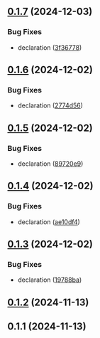 

## [0.1.7](https://github.com/cauldyclark15/react-native-jc-text-display/compare/v0.1.6...v0.1.7) (2024-12-03)


### Bug Fixes

* declaration ([3f36778](https://github.com/cauldyclark15/react-native-jc-text-display/commit/3f367782cfec9ee60ef377109582d2cb3ccc241e))

## [0.1.6](https://github.com/cauldyclark15/react-native-jc-text-display/compare/v0.1.5...v0.1.6) (2024-12-02)


### Bug Fixes

* declaration ([2774d56](https://github.com/cauldyclark15/react-native-jc-text-display/commit/2774d56787e14a48dba001567ebccb55a2f78f03))

## [0.1.5](https://github.com/cauldyclark15/react-native-jc-text-display/compare/v0.1.4...v0.1.5) (2024-12-02)


### Bug Fixes

* declaration ([89720e9](https://github.com/cauldyclark15/react-native-jc-text-display/commit/89720e9355f1a53ca6f9c8f4060c47b75cf4ca63))

## [0.1.4](https://github.com/cauldyclark15/react-native-jc-text-display/compare/v0.1.3...v0.1.4) (2024-12-02)


### Bug Fixes

* declaration ([ae10df4](https://github.com/cauldyclark15/react-native-jc-text-display/commit/ae10df4a244e633a68dcd63229fcff32f2f5ee83))

## [0.1.3](https://github.com/cauldyclark15/react-native-jc-text-display/compare/v0.1.2...v0.1.3) (2024-12-02)


### Bug Fixes

* declaration ([19788ba](https://github.com/cauldyclark15/react-native-jc-text-display/commit/19788ba1a9d44c60bd0157df2f34f54074c275d3))

## [0.1.2](https://github.com/cauldyclark15/react-native-jc-text-display/compare/v0.1.1...v0.1.2) (2024-11-13)

## 0.1.1 (2024-11-13)
